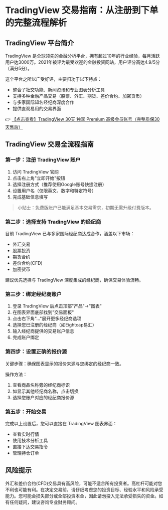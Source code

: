 # TradingView 交易指南：从注册到下单的完整流程解析

## TradingView 平台简介

TradingView 是全球领先的金融分析平台，拥有超过10年的行业经验，每月活跃用户达3000万。2021年被评为最受欢迎的金融投资网站，用户评分高达4.9/5分（满分5分）。

这个平台之所以广受好评，主要归功于以下特点：

- 整合了社交功能、新闻资讯和专业图表分析工具
- 支持多种金融产品交易（股票、外汇、期货、差价合约、加密货币）
- 与多家国际知名经纪商深度合作
- 提供直观易用的交易界面

👉 [【点击查看】TradingView 30天 独享 Premium 高级会员账号（完整质保30天售后）](https://bit.ly/TradingView-Pro)

## TradingView 交易全流程指南

### 第一步：注册 TradingView 账户

1. 访问 TradingView 官网
2. 点击右上角"立即开始"按钮
3. 选择注册方式（推荐使用Google账号快捷注册）
4. 设置用户名（仅限英文、数字和特定符号）
5. 完成基础信息填写

> 小贴士：免费版账户已能满足基本交易需求，初期无需升级付费版本。

### 第二步：选择支持 TradingView 的经纪商

目前 TradingView 已与多家国际经纪商达成合作，涵盖以下市场：

- 外汇交易
- 股票投资
- 期货合约
- 差价合约(CFD)
- 加密货币

建议优先选择与 TradingView 深度集成的经纪商，确保交易体验流畅。

### 第三步：绑定经纪商账户

1. 登录 TradingView 后点击顶部"产品"→"图表"
2. 在图表界面底部找到"交易面板"
3. 点击右下角"..."展开更多经纪商选项
4. 选择您已注册的经纪商（如Eightcap易汇）
5. 输入经纪商提供的交易账户信息
6. 完成账户绑定

### 第四步：设置正确的报价源

关键步骤：确保图表显示的报价来源与您绑定的经纪商一致。

操作方法：
1. 查看商品名称旁的经纪商标识
2. 如显示其他经纪商名称，点击切换
3. 选择您账户对应的经纪商报价源

### 第五步：开始交易

完成以上设置后，您可以直接在 TradingView 图表界面：

- 查看实时行情
- 使用技术分析工具
- 直接下达交易指令
- 管理持仓订单

## 风险提示

外汇和差价合约(CFD)交易具有高风险，可能不适合所有投资者。高杠杆可能对您不利也可能有利。在决定交易前，请仔细考虑您的投资目标、经验水平和风险承受能力。您可能会损失部分或全部投资本金，因此请勿投入无法承受损失的资金。如有任何疑问，建议咨询专业财务顾问。